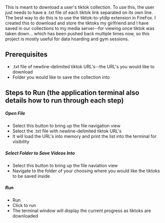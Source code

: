 This is meant to download a user's tiktok collection. To use this, the user just needs to have a .txt file of each tiktok link separated on its own line. The best way to do this is to use the tiktok-to-ytdlp extension in FireFox.
I created this to download and store the tiktoks my girlfriend and I have saved in our collections to my media server--for viewing once tiktok was taken down... which has been pushed back multiple times now, so this project is mostly useful for data hoarding and gym sessions.

## Prerequisites
- .txt file of newline-delimited tiktok URL's--the URL's you would like to download
- Folder you would like to save the collection into

## Steps to Run (the application terminal also details how to run through each step)
##### Open File
- Select this button to bring up the file navigation view
- Select the .txt file with newline-delimited tiktok URL's
- It will load the URL's into memory and print the list into the terminal for visibility

##### Select Folder to Save Videos Into
- Select this button to bring up the file naviation view
- Navigate to the folder of your choosing where you would like the tiktoks to be saved inside

##### Run
- Run
- Click to run
- The terminal window will display the current progress as tiktoks are downloaded
